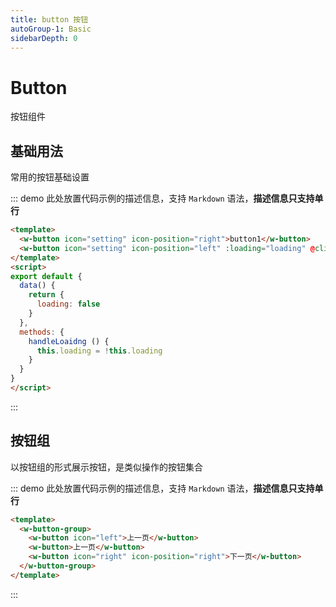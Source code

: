 ```yaml
---
title: button 按钮
autoGroup-1: Basic
sidebarDepth: 0
---
```


# Button

按钮组件

## 基础用法

常用的按钮基础设置

::: demo 此处放置代码示例的描述信息，支持 `Markdown` 语法，**描述信息只支持单行**
```html
<template>
  <w-button icon="setting" icon-position="right">button1</w-button>
  <w-button icon="setting" icon-position="left" :loading="loading" @click="handleLoaidng">button2</w-button>
</template>
<script>
export default {
  data() {
    return {
      loading: false
    }
  },
  methods: {
    handleLoaidng () {
      this.loading = !this.loading
    }
  }
}
</script>
```
:::

## 按钮组

以按钮组的形式展示按钮，是类似操作的按钮集合

::: demo 此处放置代码示例的描述信息，支持 `Markdown` 语法，**描述信息只支持单行**
```html
<template>
  <w-button-group>
    <w-button icon="left">上一页</w-button>
    <w-button>上一页</w-button>
    <w-button icon="right" icon-position="right">下一页</w-button>
  </w-button-group>
</template>
```
:::
